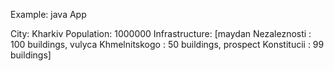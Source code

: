 Example:
java App

City: Kharkiv
Population: 1000000
Infrastructure: [maydan Nezaleznosti : 100 buildings, vulyca Khmelnitskogo : 50 buildings, prospect Konstitucii : 99 buildings]